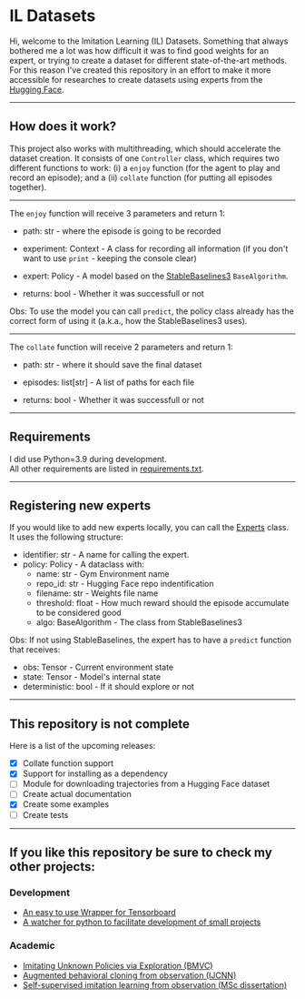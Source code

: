 # IL Datasets

Hi, welcome to the Imitation Learning (IL) Datasets.
Something that always bothered me a lot was how difficult it was to find good weights for an expert, or trying to create a dataset for different state-of-the-art methods.
For this reason I've created this repository in an effort to make it more accessible for researches to create datasets using experts from the [Hugging Face](https://huggingface.co/models?pipeline_tag=reinforcement-learning).

--- 
## How does it work?

This project also works with multithreading, which should accelerate the dataset creation.
It consists of one ``Controller`` class, which requires two different functions to work: (i) a ``enjoy`` function (for the agent to play and record an episode); and a (ii) ``collate`` function (for putting all episodes together).

---

The ``enjoy`` function will receive 3 parameters and return 1:

* path: str - where the episode is going to be recorded
* experiment: Context - A class for recording all information (if you don't want to use `print` - keeping the console clear)
* expert: Policy - A model based on the [StableBaselines3](https://stable-baselines3.readthedocs.io/en/master/) `BaseAlgorithm`.

* returns: bool - Whether it was successfull or not

Obs: To use the model you can call ``predict``, the policy class already has the correct form of using it (a.k.a., how the StableBaselines3 uses).

---

The ``collate`` function will receive 2 parameters and return 1:

* path: str - where it should save the final dataset
* episodes: list\[str\] - A list of paths for each file

* returns: bool - Whether it was successfull or not


---
## Requirements

I did use Python=3.9 during development. \
All other requirements are listed in [requirements.txt](./requirements.txt).

---
## Registering new experts

If you would like to add new experts locally, you can call the [Experts](./utils/experts.py) class. It uses the following structure:

* identifier: str - A name for calling the expert.
* policy: Policy - A dataclass with:
    * name: str - Gym Environment name
    * repo_id: str - Hugging Face repo indentification
    * filename: str - Weights file name
    * threshold: float - How much reward should the episode accumulate to be considered good
    * algo: BaseAlgorithm - The class from StableBaselines3

Obs: If not using StableBaselines, the expert has to have a `predict` function that receives:

* obs: Tensor - Current environment state
* state: Tensor - Model's internal state
* deterministic: bool - If it should explore or not

---
## This repository is not complete

Here is a list of the upcoming releases:

- [x] Collate function support
- [X] Support for installing as a dependency
- [ ] Module for downloading trajectories from a Hugging Face dataset 
- [ ] Create actual documentation
- [X] Create some examples
- [ ] Create tests
 
---

## If you like this repository be sure to check my other projects:

### Development
- [An easy to use Wrapper for Tensorboard](https://github.com/NathanGavenski/Tensorboard-Wrapper)
- [A watcher for python to facilitate development of small projects](https://github.com/NathanGavenski/python-watcher)

### Academic
- [Imitating Unknown Policies via Exploration (BMVC)](https://arxiv.org/pdf/2008.05660.pdf)
- [Augmented behavioral cloning from observation (IJCNN)](https://arxiv.org/pdf/2004.13529.pdf)
- [Self-supervised imitation learning from observation (MSc dissertation)](https://repositorio.pucrs.br/dspace/bitstream/10923/17536/1/000500266-Texto%2Bcompleto-0.pdf)

